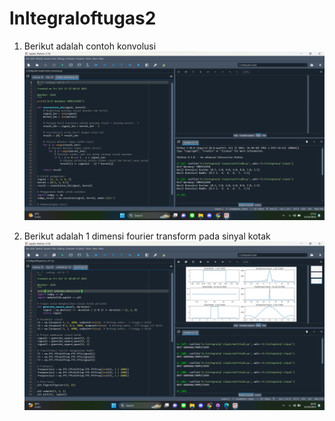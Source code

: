 # lnltegraloftugas2
1. Berikut adalah contoh konvolusi
![SS Konvolusi](SS_Contoh_Konvolusi.png)

2. Berikut adalah 1 dimensi fourier transform pada sinyal kotak
![SS 1D](SS_1DFFT.png)
